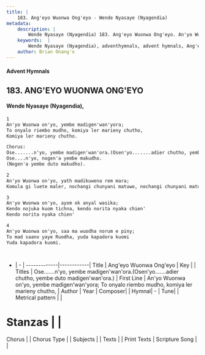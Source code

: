 ```yaml
---
title: |
    183. Ang'eyo Wuonwa Ong'eyo - Wende Nyasaye (Nyagendia)
metadata:
    description: |
        Wende Nyasaye (Nyagendia) 183. Ang'eyo Wuonwa Ong'eyo. An'yo Wuonwa on'yo, yembe madigen'wan'yora; To onyalo riembo mudho, komiya ler marieny chutho, Komiya ler marieny chutho.  Chorus: Ose.......n'yo, yembe madigen'wan'ora.(Osen'yo.......adier chutho, yembe duto madigen'wan'ora.) Ose....n'yo, nogen'a yembe makudho. (Nogen'a yembe duto makudho).  
    keywords:  |
        Wende Nyasaye (Nyagendia), adventhymnals, advent hymnals, Ang'eyo Wuonwa Ong'eyo, An'yo Wuonwa on'yo, yembe madigen'wan'yora; To onyalo riembo mudho, komiya ler marieny chutho,. Ose.......n'yo, yembe madigen'wan'ora.(Osen'yo.......adier chutho, yembe duto madigen'wan'ora.)
    author: Brian Onang'o
---
```


#### Advent Hymnals
## 183. ANG'EYO WUONWA ONG'EYO
####  Wende Nyasaye (Nyagendia),

```txt
1
An'yo Wuonwa on'yo, yembe madigen'wan'yora;
To onyalo riembo mudho, komiya ler marieny chutho,
Komiya ler marieny chutho.

Chorus:
Ose.......n'yo, yembe madigen'wan'ora.(Osen'yo.......adier chutho, yembe duto madigen'wan'ora.)
Ose....n'yo, nogen'a yembe makudho.
(Nogen'a yembe duto makudho).

2
An'yo Wuonwa on'yo, yath madikuwena rem mara;
Komula gi luete maler, nochangi chunyani matuwo, nochangi chunyani matuwo.

3
An'yo Wuonwa on'yo, ayom ok anyal wasika;
Kendo nojuka kuom tichna, kendo norita nyaka chien'
Kendo norita nyaka chien'

4
An'yo Wuonwa on'yo, saa ma wuodha norum e piny;
To mad saano yaye Ruodha, yuda kapadora kuomi
Yuda kapadora kuomi.




```

- |   -  |
-------------|------------|
Title | Ang'eyo Wuonwa Ong'eyo |
Key |  |
Titles | Ose.......n'yo, yembe madigen'wan'ora.(Osen'yo.......adier chutho, yembe duto madigen'wan'ora.) |
First Line | An'yo Wuonwa on'yo, yembe madigen'wan'yora; To onyalo riembo mudho, komiya ler marieny chutho, |
Author | 
Year | 
Composer| |
Hymnal|  - |
Tune|  |
Metrical pattern | |
# Stanzas |  |
Chorus |  |
Chorus Type |  |
Subjects | |
Texts |  |
Print Texts | 
Scripture Song |  |
    
